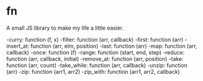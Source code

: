 # fn

A small JS library to make my life a little easier.

-curry: function (f, x)
-filter: function (arr, callback)
-first: function (arr)
-insert_at: function (arr, elm, position)
-last: function (arr)
-map: function (arr, callback)
-once: function (f)
-range: function (start, end, step)
-reduce: function (arr, callback, initial)
-remove_at: function (arr, position)
-take: function (arr, count)
-take_while: function (arr, callback)
-unzip: function (arr)
-zip: function (arr1, arr2)
-zip_with: function (arr1, arr2, callback)
